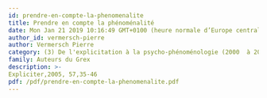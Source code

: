 ```yaml
---
id: prendre-en-compte-la-phenomenalite
title: Prendre en compte la phénoménalité 
date: Mon Jan 21 2019 10:16:49 GMT+0100 (heure normale d’Europe centrale)
author_id: vermersch-pierre
author: Vermersch Pierre
category: (3) De l'explicitation à la psycho-phénoménologie (2000  à 2008)
family: Auteurs du Grex
description: >-
Expliciter,2005, 57,35-46 
pdf: /pdf/prendre-en-compte-la-phenomenalite.pdf
---
```

